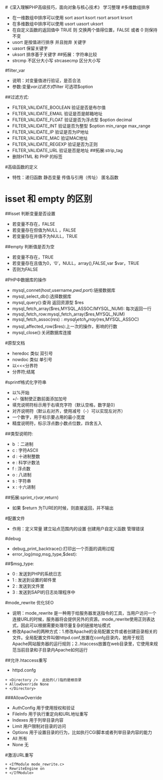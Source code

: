 #《深入理解PHP高级技巧，面向对象与核心技术》 学习整理
#多维数组排序
+ 在一维数组中排序可以使用  sort asort ksort rsort arsort krsort
+ 在多维数组中排序可以使用  usort uasort uksort
+ 在自定义函数的返回值中 TRUE 则 交换两个值得位置，FALSE 或者 0 则保持不变
+ usort 是按值进行排序 并且抛弃 关键字
+ uasort 保留关键字
+ uksort 排序基于关键字
##拓展：字符串比较
+ strcmp 不区分大小写  strcasecmp 区分大小写

#filter_var
+ 说明：对变量值进行验证，是否合法
+ 参数:变量$var  过滤方式$filter 可选项$option

##过滤方式:
+ FILTER_VALIDATE_BOOLEAN 验证是否是布尔值
+ FILTER_VALIDATE_EMAIL   验证是否是邮箱地址
+ FILTER_VALIDATE_FLOAT   验证是否为浮点型     $option decimal
+ FILTER_VALIDATE_INT     验证是否为整型       $option min_range max_range
+ FILTER_VALIDATE_IP      验证是否为IP地址
+ FILTER_VALIDATE_MAC     验证MAC地址
+ FILTER_VALIDATE_REGEXP  验证是否为正则
+ FILTER_VALIDATE_URL     验证是否是地址
##拓展:strip_tag
+ 删除HTML 和 PHP 的标签

#高级函数的定义
+ 特性：递归函数  静态变量  传值与引用（传址） 匿名函数

# isset 和 empty 的区别
##isset  判断变量是否设置
+ 若变量不存在，FALSE
+ 若变量存在但值为NULL ，FALSE
+ 若变量存在并值不为NULL，TRUE

##empty 判断值是否为空
+ 若变量不存在，TRUE
+ 若变量存在且值为0，‘0’，NULL，array(),FALSE,var $var，TRUE
+ 否则为FALSE

#PHP中数据库的操作
+ mysql_connet($host,$username,$pwd,$port):链接数据库
+ mysql_select_db():选择数据库
+ mysql_query():查询 返回资源型 $res
+ mysql_fetch_array($res,MYSQL_ASSOC/MYSQL_NUM): 每次返回一行
+ mysql_fetch_row:mysql_fetch_array($res,MYSQL_NUM)
+ mysql_fetch_assoc($res):mysql_fetch_array($res,MYSQL_ASSOC)
+ mysql_affected_row($res):上一次的操作，影响的行数
+ mysql_close():关闭数据库连接

#原型文档
+ heredoc 类似 双引号
+ nowdoc  类似 单引号
+ 以<<<分界符
+ 分界符;结尾

#sprintf格式化字符串
+ 以%开始
+ +/- 强制使正数前面添加加号
+ 填充说明符标示用于右填充字符（默认空格，数字是0）
+ 对齐说明符（默认右对齐，使用减号（-）可以实现左对齐）
+ 一个数字，用于标示要占用的最小宽度
+ 精度说明符，标示浮点数小数点位数，四舍五入

##类型说明符:
+ b ：二进制
+ c : 字符ASCII
+ d : 十进制整数
+ e : 科学计数法
+ f : 浮点数
+ o : 八进制
+ s : 字符串
+ x : 十六进制

##拓展:sprint_r($var,$return)
+ 如果 $return 为TURE的时候，则直接返回，并不输出

#配置文件
+ 作用：定义常量  建立站点范围内的设置  创建用户自定义函数  管理错误

#debug
+ debug_print_backtrace():打印出一个页面的调用过程
+ error_log($msg,$msg_type,$dest):

##$msg_type:
+ 0 : 发送到PHP的系统日志
+ 1 : 发送到设置的邮件里
+ 2 : 发送到文件里
+ 3 : 发送到SAPI的日志处理程序中

#mode_rewrite 优化SEO
+ 说明：mode_rewrite 是一种用于给服务器发送指令的工具，当用户访问一个连接URL的时候，服务器将会提供另外的资源。mode_rewrite使用正则表达式，因此可以根据需要处理尽量复杂的链接地址模式
+ 修改Apache的两种方式：1.修改Apache的全局配置文件或者创建目录相关的文件。全局配置文件叫做httpd.conf,放置在confg目录内，她用于规范Apache网站服务器的运行规则；2..htaccess放置在web目录里，它使用来规范当前目录和子目录内Apache如何运行

##允许.htaccess重写
+ httpd.confg
```
+ <Directory />  此处的(/)指的是根目录
+ AllowOverride None
+ </Directory>
```
###AllowOverride
+ AuthConfig 用于使用授权和验证
+ FileInfo 用于执行重定向和URL地址重写
+ Indexes 用于列举目录内容
+ Limit 用户限制对目录的访问
+ Options 用于设置目录的行为，比如执行CGI脚本或者列举目录内容的能力
+ All 所有
+ None 无

#激活URL重写
```
+ <IfModule mode_rewrite.c>
+ RewriteEngine on
+ </IfModule>

```
